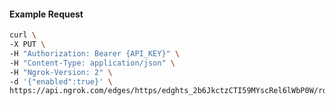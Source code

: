 <!-- Code generated for API Clients. DO NOT EDIT. -->

#### Example Request

```bash
curl \
-X PUT \
-H "Authorization: Bearer {API_KEY}" \
-H "Content-Type: application/json" \
-H "Ngrok-Version: 2" \
-d '{"enabled":true}' \
https://api.ngrok.com/edges/https/edghts_2b6JkctzCTI59MYscRel6lWbP0W/routes/edghtsrt_2b6JkbYNxbWNiftXKuGhAB1Q6eF/websocket_tcp_converter
```
